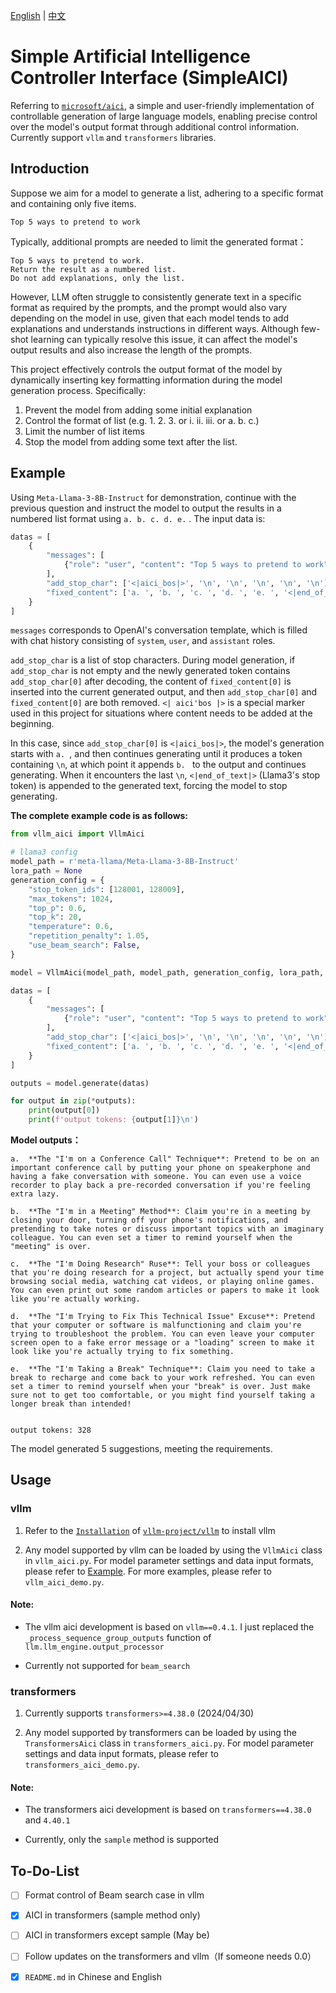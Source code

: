 [English](README.md) | [中文](README_zh.md) 

# Simple Artificial Intelligence Controller Interface (SimpleAICI)

Referring to [`microsoft/aici`](https://github.com/microsoft/aici), a simple and user-friendly implementation of controllable generation of large language models, enabling precise control over the model's output format through additional control information. Currently support `vllm` and `transformers` libraries.

## Introduction

Suppose we aim for a model to generate a list, adhering to a specific format and containing only five items.

```
Top 5 ways to pretend to work
```

Typically, additional prompts are needed to limit the generated format：

```
Top 5 ways to pretend to work.
Return the result as a numbered list.
Do not add explanations, only the list.
```
However, LLM often struggle to consistently generate text in a specific format as required by the prompts, and the prompt would also vary depending on the model in use, given that each model tends to add explanations and understands instructions in different ways. Although few-shot learning can typically resolve this issue, it can affect the model's output results and also increase the length of the prompts.

This project effectively controls the output format of the model by dynamically inserting key formatting information during the model generation process. Specifically:

1. Prevent the model from adding some initial explanation
2. Control the format of list (e.g. 1. 2. 3. or i. ii. iii. or a. b. c.)
3. Limit the number of list items
4. Stop the model from adding some text after the list.

## Example

Using `Meta-Llama-3-8B-Instruct` for demonstration, continue with the previous question and instruct the model to output the results in a numbered list format using `a. b. c. d. e.` . The input data is:

```python
datas = [
    {
        "messages": [
            {"role": "user", "content": "Top 5 ways to pretend to work"}
        ],
        "add_stop_char": ['<|aici_bos|>', '\n', '\n', '\n', '\n', '\n'],
        "fixed_content": ['a. ', 'b. ', 'c. ', 'd. ', 'e. ', '<|end_of_text|>']
    }
]
```

`messages` corresponds to OpenAI's conversation template, which is filled with chat history consisting of `system`, `user`, and `assistant` roles.

`add_stop_char` is a list of stop characters. During model generation, if `add_stop_char` is not empty and the newly generated token contains `add_stop_char[0]` after decoding, the content of `fixed_content[0]` is inserted into the current generated output, and then `add_stop_char[0]` and `fixed_content[0]` are both removed. `<| aici'bos |>` is a special marker used in this project for situations where content needs to be added at the beginning.

In this case, since `add_stop_char[0]` is `<|aici_bos|>`, the model's generation starts with `a. `, and then continues generating until it produces a token containing `\n`, at which point it appends `b. ` to the output and continues generating. When it encounters the last `\n`, `<|end_of_text|>` (Llama3's stop token) is appended to the generated text, forcing the model to stop generating.

**The complete example code is as follows:**

```python
from vllm_aici import VllmAici

# llama3 config
model_path = r'meta-llama/Meta-Llama-3-8B-Instruct'
lora_path = None
generation_config = {
    "stop_token_ids": [128001, 128009],
    "max_tokens": 1024,
    "top_p": 0.6,
    "top_k": 20,
    "temperature": 0.6,
    "repetition_penalty": 1.05,
    "use_beam_search": False,
}

model = VllmAici(model_path, model_path, generation_config, lora_path, gpu_memory_utilization=0.80)

datas = [
    {
        "messages": [
            {"role": "user", "content": "Top 5 ways to pretend to work"}
        ],
        "add_stop_char": ['<|aici_bos|>', '\n', '\n', '\n', '\n', '\n'],
        "fixed_content": ['a. ', 'b. ', 'c. ', 'd. ', 'e. ', '<|end_of_text|>']
    }
]

outputs = model.generate(datas)

for output in zip(*outputs):
    print(output[0])
    print(f'output tokens: {output[1]}\n')
```

**Model outputs：**

```
a.  **The "I'm on a Conference Call" Technique**: Pretend to be on an important conference call by putting your phone on speakerphone and having a fake conversation with someone. You can even use a voice recorder to play back a pre-recorded conversation if you're feeling extra lazy.

b.  **The "I'm in a Meeting" Method**: Claim you're in a meeting by closing your door, turning off your phone's notifications, and pretending to take notes or discuss important topics with an imaginary colleague. You can even set a timer to remind yourself when the "meeting" is over.

c.  **The "I'm Doing Research" Ruse**: Tell your boss or colleagues that you're doing research for a project, but actually spend your time browsing social media, watching cat videos, or playing online games. You can even print out some random articles or papers to make it look like you're actually working.

d.  **The "I'm Trying to Fix This Technical Issue" Excuse**: Pretend that your computer or software is malfunctioning and claim you're trying to troubleshoot the problem. You can even leave your computer screen open to a fake error message or a "loading" screen to make it look like you're actually trying to fix something.

e.  **The "I'm Taking a Break" Technique**: Claim you need to take a break to recharge and come back to your work refreshed. You can even set a timer to remind yourself when your "break" is over. Just make sure not to get too comfortable, or you might find yourself taking a longer break than intended!


output tokens: 328
```

The model generated 5 suggestions, meeting the requirements.

## Usage

### vllm

1. Refer to the [`Installation`](https://docs.vllm.ai/en/latest/getting_started/installation.html) of [`vllm-project/vllm`](https://github.com/vllm-project/vllm) to install vllm

2. Any model supported by vllm can be loaded by using the `VllmAici` class in `vllm_aici.py`. For model parameter settings and data input formats, please refer to [Example](#example). For more examples, please refer to `vllm_aici_demo.py`.

#### Note:

- The vllm aici development is based on `vllm==0.4.1`. I just replaced the `_process_sequence_group_outputs` function of `llm.llm_engine.output_processor`

- Currently not supported for `beam_search`

### transformers

1. Currently supports `transformers>=4.38.0` (2024/04/30)

2. Any model supported by transformers can be loaded by using the `TransformersAici` class in `transformers_aici.py`. For model parameter settings and data input formats, please refer to `transformers_aici_demo.py`.

#### Note:

- The transformers aici development is based on `transformers==4.38.0` and `4.40.1`

- Currently, only the `sample` method is supported

## To-Do-List

- [ ] Format control of Beam search case in vllm
- [x] AICI in transformers (sample method only)
- [ ] AICI in transformers except sample (May be)
- [ ] Follow updates on the transformers and vllm（If someone needs 0.0）
- [x] `README.md` in Chinese and English


